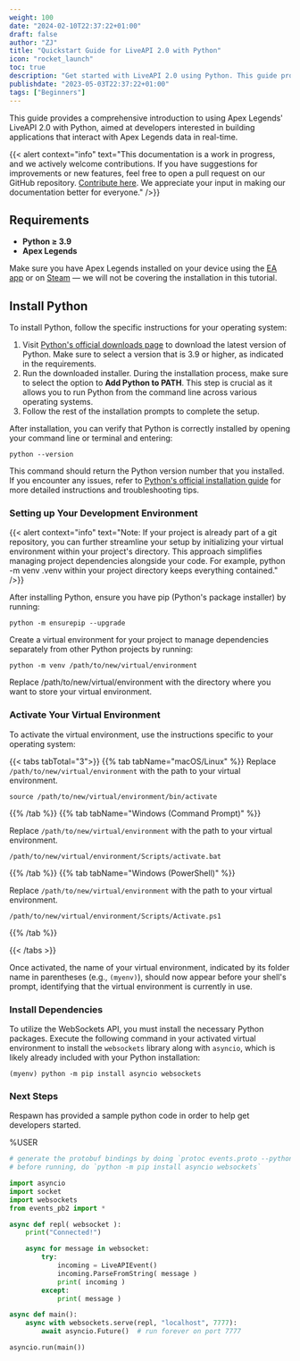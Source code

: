 ```yaml
---
weight: 100
date: "2024-02-10T22:37:22+01:00"
draft: false
author: "ZJ"
title: "Quickstart Guide for LiveAPI 2.0 with Python"
icon: "rocket_launch"
toc: true
description: "Get started with LiveAPI 2.0 using Python. This guide provides a comprehensive introduction to the LiveAPI 2.0 using Python."
publishdate: "2023-05-03T22:37:22+01:00"
tags: ["Beginners"]
---
```


This guide provides a comprehensive introduction to using Apex Legends' LiveAPI 2.0 with Python, aimed at developers interested in building applications that interact with Apex Legends data in real-time.

{{< alert context="info" text="This documentation is a work in progress, and we actively welcome contributions. If you have suggestions for improvements or new features, feel free to open a pull request on our GitHub repository. [Contribute here](https://www.github.com/zeejayym/live-api-documentation). We appreciate your input in making our documentation better for everyone." />}}

## Requirements

- **Python  ≥ 3.9**
- **Apex Legends** 

Make sure you have Apex Legends installed on your device using the [EA app](https://www.ea.com/ea-app) or on [Steam](https://store.steampowered.com/app/1172470/Apex_Legends/) — we will not be covering the installation in this tutorial.

## Install Python

To install Python, follow the specific instructions for your operating system:

1. Visit [Python's official downloads page](https://www.python.org/downloads/) to download the latest version of Python. Make sure to select a version that is 3.9 or higher, as indicated in the requirements.
2. Run the downloaded installer. During the installation process, make sure to select the option to **Add Python to PATH**. This step is crucial as it allows you to run Python from the command line across various operating systems.
3. Follow the rest of the installation prompts to complete the setup.

After installation, you can verify that Python is correctly installed by opening your command line or terminal and entering:

```shell
python --version
```

This command should return the Python version number that you installed. If you encounter any issues, refer to [Python's official installation guide](https://wiki.python.org/moin/BeginnersGuide/Download) for more detailed instructions and troubleshooting tips.




### Setting up Your Development Environment

{{< alert context="info" text="Note: If your project is already part of a git repository, you can further streamline your setup by initializing your virtual environment within your project's directory. This approach simplifies managing project dependencies alongside your code. For example, python -m venv .venv within your project directory keeps everything contained." />}}

After installing Python, ensure you have pip (Python's package installer) by running:

```shell
python -m ensurepip --upgrade
```

Create a virtual environment for your project to manage dependencies separately from other Python projects by running:

```shell
python -m venv /path/to/new/virtual/environment
```
Replace /path/to/new/virtual/environment with the directory where you want to store your virtual environment.




### Activate Your Virtual Environment

To activate the virtual environment, use the instructions specific to your operating system:

{{< tabs tabTotal="3">}}
{{% tab tabName="macOS/Linux" %}}
Replace `/path/to/new/virtual/environment` with the path to your virtual environment.


```shell
source /path/to/new/virtual/environment/bin/activate
```

{{% /tab %}}
{{% tab tabName="Windows (Command Prompt)" %}}

Replace `/path/to/new/virtual/environment` with the path to your virtual environment.

```shell
/path/to/new/virtual/environment/Scripts/activate.bat
```

{{% /tab %}}
{{% tab tabName="Windows (PowerShell)" %}}

Replace `/path/to/new/virtual/environment` with the path to your virtual environment.

```shell
/path/to/new/virtual/environment/Scripts/Activate.ps1
```

{{% /tab %}}

{{< /tabs >}}

Once activated, the name of your virtual environment, indicated by its folder name in parentheses (e.g., `(myenv)`), should now appear before your shell's prompt, identifying that the virtual environment is currently in use.

### Install Dependencies

To utilize the WebSockets API, you must install the necessary Python packages. Execute the following command in your activated virtual environment to install the `websockets` library along with `asyncio`, which is likely already included with your Python installation:


```shell
(myenv) python -m pip install asyncio websockets
```

### Next Steps

Respawn has provided a sample python code in order to help get developers started.

%USER

```py {linenos=table,lines=["1-24"]}
# generate the protobuf bindings by doing `protoc events.proto --python_out='.'`
# before running, do `python -m pip install asyncio websockets`

import asyncio
import socket
import websockets
from events_pb2 import *

async def repl( websocket ):
    print("Connected!")

    async for message in websocket:
        try:
            incoming = LiveAPIEvent()
            incoming.ParseFromString( message )
            print( incoming )
        except:
            print( message )

async def main():
    async with websockets.serve(repl, "localhost", 7777):
        await asyncio.Future()  # run forever on port 7777

asyncio.run(main()) 
```

